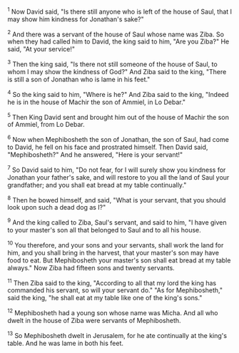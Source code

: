 <sup>1</sup> 
Now David said, "Is there still anyone who is left of the house of Saul, that I may show him kindness for Jonathan's sake?" 

<sup>2</sup> 
And there was a servant of the house of Saul whose name was Ziba. So when they had called him to David, the king said to him, "Are you Ziba?" He said, "At your service!" 

<sup>3</sup> 
Then the king said, "Is there not still someone of the house of Saul, to whom I may show the kindness of God?" And Ziba said to the king, "There is still a son of Jonathan who is lame in his feet." 

<sup>4</sup> 
So the king said to him, "Where is he?" And Ziba said to the king, "Indeed he is in the house of Machir the son of Ammiel, in Lo Debar." 

<sup>5</sup> 
Then King David sent and brought him out of the house of Machir the son of Ammiel, from Lo Debar. 

<sup>6</sup> 
Now when Mephibosheth the son of Jonathan, the son of Saul, had come to David, he fell on his face and prostrated himself. Then David said, "Mephibosheth?" And he answered, "Here is your servant!" 

<sup>7</sup> 
So David said to him, "Do not fear, for I will surely show you kindness for Jonathan your father's sake, and will restore to you all the land of Saul your grandfather; and you shall eat bread at my table continually." 

<sup>8</sup> 
Then he bowed himself, and said, "What is your servant, that you should look upon such a dead dog as I?" 

<sup>9</sup> 
And the king called to Ziba, Saul's servant, and said to him, "I have given to your master's son all that belonged to Saul and to all his house. 

<sup>10</sup> 
You therefore, and your sons and your servants, shall work the land for him, and you shall bring in the harvest, that your master's son may have food to eat. But Mephibosheth your master's son shall eat bread at my table always." Now Ziba had fifteen sons and twenty servants. 

<sup>11</sup> 
Then Ziba said to the king, "According to all that my lord the king has commanded his servant, so will your servant do." "As for Mephibosheth," said the king, "he shall eat at my table like one of the king's sons." 

<sup>12</sup> 
Mephibosheth had a young son whose name was Micha. And all who dwelt in the house of Ziba were servants of Mephibosheth. 

<sup>13</sup> 
So Mephibosheth dwelt in Jerusalem, for he ate continually at the king's table. And he was lame in both his feet.